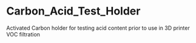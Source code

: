 # Carbon_Acid_Test_Holder
Activated Carbon holder for testing acid content prior to use in 3D printer VOC filtration
